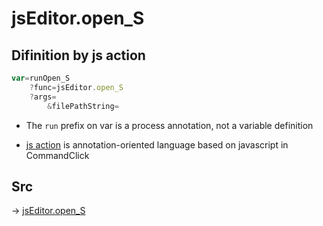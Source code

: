 # jsEditor.open_S

## Difinition by js action

```js.js
var=runOpen_S
	?func=jsEditor.open_S
	?args=
		&filePathString=
```

- The `run` prefix on var is a process annotation, not a variable definition

- [js action](#) is annotation-oriented language based on javascript in CommandClick

## Src

-> [jsEditor.open_S](https://github.com/puutaro/CommandClick/blob/master/app/src/main/java/com/puutaro/commandclick/fragment_lib/terminal_fragment/js_interface/edit/JsEditor.kt#L13)


